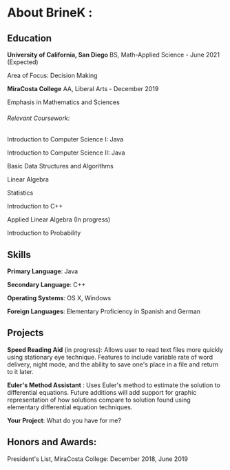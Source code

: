 # About BrineK :

## Education

**University of California, San Diego** BS, Math-Applied Science - June 2021 (Expected)

Area of Focus: Decision Making

**MiraCosta College** AA, Liberal Arts - December 2019

Emphasis in Mathematics and Sciences

###### Relevant Coursework:
Introduction to Computer Science I: Java

Introduction to Computer Science II: Java 

Basic Data Structures and Algorithms 

Linear Algebra 

Statistics 

Introduction to C++ 

Applied Linear Algebra (In progress)

Introduction to Probability

## Skills
**Primary Language**: Java

**Secondary Language**: C++

**Operating Systems**: OS X, Windows

**Foreign Languages**: Elementary Proficiency in Spanish and German

## Projects
**Speed Reading Aid** (in progress): Allows user to read text files more quickly using stationary eye technique. Features
to include variable rate of word delivery, night mode, and the ability to save one's place in a file and return to it 
later. 

**Euler's Method Assistant** : Uses Euler's method to estimate the solution to differential equations. Future additions
will add support for graphic representation of how solutions compare to solution found using elementary differential 
equation techniques.

**Your Project**: What do you have for me?

## Honors and Awards:
  President's List, MiraCosta College:  December 2018, June 2019
